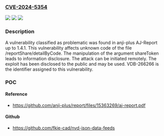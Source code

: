 ### [CVE-2024-5354](https://cve.mitre.org/cgi-bin/cvename.cgi?name=CVE-2024-5354)
![](https://img.shields.io/static/v1?label=Product&message=AJ-Report&color=blue)
![](https://img.shields.io/static/v1?label=Version&message=%3D%201.4.0%20&color=brighgreen)
![](https://img.shields.io/static/v1?label=Vulnerability&message=CWE-200%20Information%20Disclosure&color=brighgreen)

### Description

A vulnerability classified as problematic was found in anji-plus AJ-Report up to 1.4.1. This vulnerability affects unknown code of the file /reportShare/detailByCode. The manipulation of the argument shareToken leads to information disclosure. The attack can be initiated remotely. The exploit has been disclosed to the public and may be used. VDB-266266 is the identifier assigned to this vulnerability.

### POC

#### Reference
- https://github.com/anji-plus/report/files/15363269/aj-report.pdf

#### Github
- https://github.com/fkie-cad/nvd-json-data-feeds

